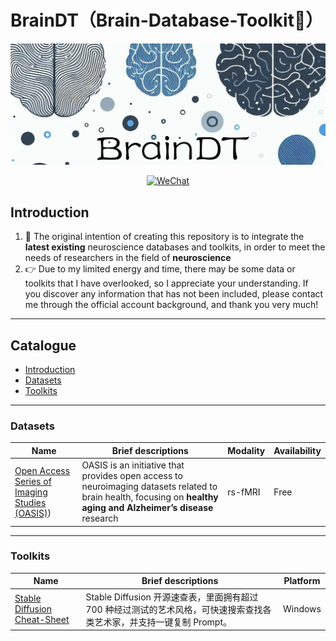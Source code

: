 # BrainDT（Brain-Database-Toolkit🧠）



![](https://github.com/WalkJim197/BrainDT/blob/main/assets/OIG3.png?raw=true)



<p align="center">
  <a href="https://github.com/WalkJim197/BrainDT/blob/main/assets/wechat.jpg?raw=true"><img src="https://img.shields.io/badge/ 研途用脑-公众号-brightgreen.svg" alt="WeChat"></a>
</p>

## Introduction
1. :triangular_flag_on_post: The original intention of creating this repository is to integrate the ****latest existing**** neuroscience databases and toolkits, in order to meet the needs of researchers in the field of ****neuroscience****
2. :point_right: Due to my limited energy and time, there may be some data or toolkits that I have overlooked, so I appreciate your understanding. If you discover any information that has not been included, please contact me through the official account background, and thank you very much!

---

## Catalogue

- [Introduction](#Introduction)
- [Datasets](#2Datasets)
- [Toolkits](#2Toolkits)

---
### Datasets

Name | Brief descriptions | Modality | Availability |
---- | ----- | -----  | ----- 
[Open Access Series of Imaging Studies (OASIS)](https://www.oasis-brains.org)) | OASIS is an initiative that provides open access to neuroimaging datasets related to brain health, focusing on ****healthy aging and Alzheimer’s disease**** research | rs-fMRI | Free

---
### Toolkits

Name | Brief descriptions | Platform |
---- | ----- | ----- 
[Stable Diffusion Cheat-Sheet](https://github.com/SupaGruen/StableDiffusion-CheatSheet) | Stable Diffusion 开源速查表，里面拥有超过 700 种经过测试的艺术风格，可快速搜索查找各类艺术家，并支持一键复制 Prompt。 | Windows
